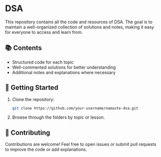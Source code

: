 # DSA

This repository contains all the code and resources of DSA. The goal is to maintain a well-organized collection of solutions and notes, making it easy for everyone to access and learn from.

## 📚 Contents

- Structured code for each topic
- Well-commented solutions for better understanding
- Additional notes and explanations where necessary

## 🚀 Getting Started

1. Clone the repository:
   ```bash
   git clone https://github.com/your-username/namaste-dsa.git
   ```
2. Browse through the folders by topic or lesson.

## 🤝 Contributing

Contributions are welcome! Feel free to open issues or submit pull requests to improve the code or add explanations.
